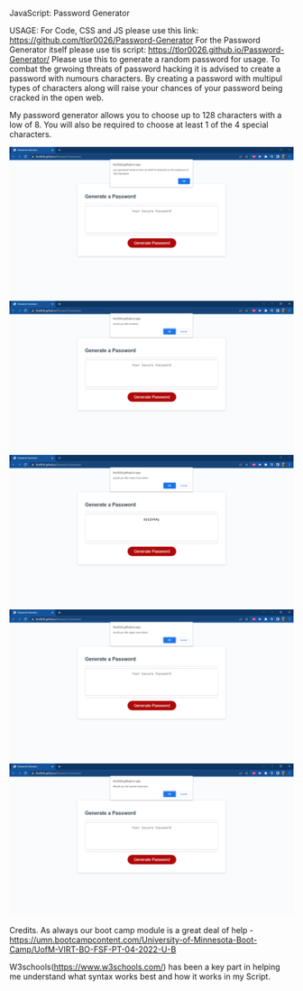JavaScript: Password Generator

USAGE:
For Code, CSS and JS please use this link: https://github.com/tlor0026/Password-Generator 
For the Password Generator itself please use tis script: https://tlor0026.github.io/Password-Generator/
Please use this to generate a random password for usage. To combat the grwoing threats of password hacking it is advised to create a password with numours characters. By creating a password with multipul types of characters along will raise your chances of your password being cracked in the open web.

My password generator allows you to choose up to 128 characters with a low of 8.
You will also be required to choose at least 1 of the 4 special characters. 

![alt text](Assets/8.128.PNG)
![alt text](Assets/numbo.png)
![alt text](Assets/lwcs.png)
![alt text](Assets/uppc.png)
![alt text](Assets/spchar.png)

Credits. 
As always our boot camp module is a great deal of help -https://umn.bootcampcontent.com/University-of-Minnesota-Boot-Camp/UofM-VIRT-BO-FSF-PT-04-2022-U-B


W3schools(https://www.w3schools.com/) has been a key part in helping me understand what syntax works best and how it works in my Script.
